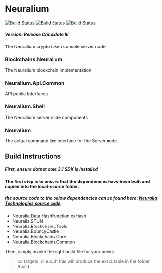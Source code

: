 # Neuralium

[![Build Status](http://jenkins.neuralium.com/buildStatus/icon?job=Neuralium.Node-Linux64&subject=Linux-x64)](http://jenkins.neuralium.com/job/Neuralium.Node-Linux64/)
[![Build Status](http://jenkins.neuralium.com/buildStatus/icon?job=Neuralium.Node-Linux-Arm64&subject=Linux-ARM64)](http://jenkins.neuralium.com/job/Neuralium.Node-ARM64/)
[![Build Status](http://jenkins.neuralium.com/buildStatus/icon?job=Neuralium.Node-Win64&subject=Windows-x64)](http://jenkins.neuralium.com/job/Neuralium.Node-Win64/)

##### Version:  Release Candidate III

The Neuralium crypto token console server node

### Blockchains.Neuralium
The Neuralium blockchain implementation
### Neuralium.Api.Common
API public Interfaces
### Neuralium.Shell
The Neuralium server node components
### Neuralium
The actual command line interface for the Server node.

## Build Instructions

##### First, ensure dotnet core 3.1 SDK is installed

#### The first step is to ensure that the dependencies have been built and copied into the local-source folder.

##### the source code to the below dependencies can be found here: [Neuralia Technologies source code](https://github.com/Neuralia) 

 - Neuralia.Data.HashFunction.xxHash
 - Neuralia.STUN
 - Neuralia.Blockchains.Tools
 - Neuralia.BouncyCastle
 - Neuralia.Blockchains.Core
 - Neuralia.Blockchains.Common

Then, simply invoke the right build file for your needs
>cd targets
> ./linux.sh
this will produce the executable in the folder /build
